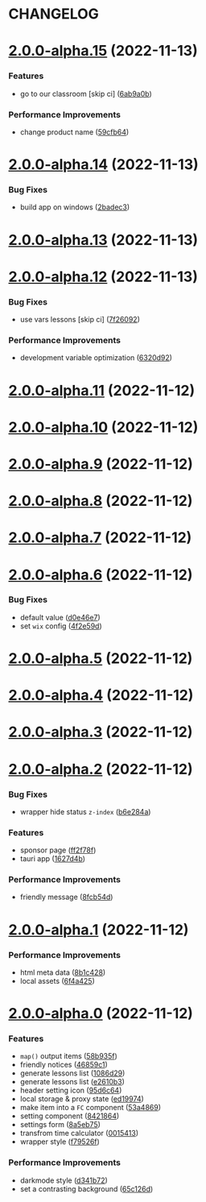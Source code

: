 # CHANGELOG

# [2.0.0-alpha.15](https://github.com/wibus-wee/mini-class-tool/compare/v2.0.0-alpha.14...v2.0.0-alpha.15) (2022-11-13)


### Features

* go to our classroom [skip ci] ([6ab9a0b](https://github.com/wibus-wee/mini-class-tool/commit/6ab9a0b5bc8e8a02305bdf40e45fc2cad64a0b18))


### Performance Improvements

* change product name ([59cfb64](https://github.com/wibus-wee/mini-class-tool/commit/59cfb6475bd11721d9dd5cb81be77204288ecf4b))



# [2.0.0-alpha.14](https://github.com/wibus-wee/mini-class-tool/compare/v2.0.0-alpha.13...v2.0.0-alpha.14) (2022-11-13)


### Bug Fixes

* build app on windows ([2badec3](https://github.com/wibus-wee/mini-class-tool/commit/2badec3f1ccbf572229112fa3e48b43fffe2d03a))



# [2.0.0-alpha.13](https://github.com/wibus-wee/mini-class-tool/compare/v2.0.0-alpha.12...v2.0.0-alpha.13) (2022-11-13)



# [2.0.0-alpha.12](https://github.com/wibus-wee/mini-class-tool/compare/v2.0.0-alpha.11...v2.0.0-alpha.12) (2022-11-13)


### Bug Fixes

* use vars lessons [skip ci] ([7f26092](https://github.com/wibus-wee/mini-class-tool/commit/7f260927ffdef84f3852f94b8fe386f200dedec3))


### Performance Improvements

* development variable optimization ([6320d92](https://github.com/wibus-wee/mini-class-tool/commit/6320d92d399596511cca69697c02487a506a2e20))



# [2.0.0-alpha.11](https://github.com/wibus-wee/mini-class-tool/compare/v2.0.0-alpha.10...v2.0.0-alpha.11) (2022-11-12)



# [2.0.0-alpha.10](https://github.com/wibus-wee/mini-class-tool/compare/v2.0.0-alpha.9...v2.0.0-alpha.10) (2022-11-12)



# [2.0.0-alpha.9](https://github.com/wibus-wee/mini-class-tool/compare/v2.0.0-alpha.8...v2.0.0-alpha.9) (2022-11-12)



# [2.0.0-alpha.8](https://github.com/wibus-wee/mini-class-tool/compare/v2.0.0-alpha.7...v2.0.0-alpha.8) (2022-11-12)



# [2.0.0-alpha.7](https://github.com/wibus-wee/mini-class-tool/compare/v2.0.0-alpha.6...v2.0.0-alpha.7) (2022-11-12)



# [2.0.0-alpha.6](https://github.com/wibus-wee/mini-class-tool/compare/v2.0.0-alpha.5...v2.0.0-alpha.6) (2022-11-12)


### Bug Fixes

* default value ([d0e46e7](https://github.com/wibus-wee/mini-class-tool/commit/d0e46e715c7b98f4911c1ffd833b9d68ab731866))
* set `wix` config ([4f2e59d](https://github.com/wibus-wee/mini-class-tool/commit/4f2e59d1933ccab430bae5488df5a7738ef41b12))



# [2.0.0-alpha.5](https://github.com/wibus-wee/mini-class-tool/compare/v2.0.0-alpha.4...v2.0.0-alpha.5) (2022-11-12)



# [2.0.0-alpha.4](https://github.com/wibus-wee/mini-class-tool/compare/v2.0.0-alpha.3...v2.0.0-alpha.4) (2022-11-12)



# [2.0.0-alpha.3](https://github.com/wibus-wee/mini-class-tool/compare/v2.0.0-alpha.2...v2.0.0-alpha.3) (2022-11-12)



# [2.0.0-alpha.2](https://github.com/wibus-wee/mini-class-tool/compare/v2.0.0-alpha.1...v2.0.0-alpha.2) (2022-11-12)


### Bug Fixes

* wrapper hide status `z-index` ([b6e284a](https://github.com/wibus-wee/mini-class-tool/commit/b6e284ac51d97e9cdc5136c725c4db44322c7fd9))


### Features

* sponsor page ([ff2f78f](https://github.com/wibus-wee/mini-class-tool/commit/ff2f78f1de0ab1b6c9ad418570d3dad05a0eb587))
* tauri app ([1627d4b](https://github.com/wibus-wee/mini-class-tool/commit/1627d4be0c17a2ce2c03de12c872813dfb27675b))


### Performance Improvements

* friendly message ([8fcb54d](https://github.com/wibus-wee/mini-class-tool/commit/8fcb54db454b458af0294433ef75a58eff538d8c))



# [2.0.0-alpha.1](https://github.com/wibus-wee/mini-class-tool/compare/v2.0.0-alpha.0...v2.0.0-alpha.1) (2022-11-12)


### Performance Improvements

* html meta data ([8b1c428](https://github.com/wibus-wee/mini-class-tool/commit/8b1c4287c93061c6e0764bb83dfe1c30ee3528f3))
* local assets ([6f4a425](https://github.com/wibus-wee/mini-class-tool/commit/6f4a42574dde6d1b6198a18b153cbae60cce30cc))



# [2.0.0-alpha.0](https://github.com/wibus-wee/mini-class-tool/compare/f79526fb0b831c6da4369ba5c758e55cb91564c0...v2.0.0-alpha.0) (2022-11-12)


### Features

* `map()` output items ([58b935f](https://github.com/wibus-wee/mini-class-tool/commit/58b935fc0c23fff9d4d007d08f386c60673f306e))
* friendly notices ([46859c1](https://github.com/wibus-wee/mini-class-tool/commit/46859c159effef002af215a49aa9caada5c6d7f7))
* generate lessons list ([1086d29](https://github.com/wibus-wee/mini-class-tool/commit/1086d29650e33d3e4ab0d9cf606867369f7789f1))
* generate lessons list ([e2610b3](https://github.com/wibus-wee/mini-class-tool/commit/e2610b38ade5660e9454a8323c759183aea2c160))
* header setting icon ([95d6c64](https://github.com/wibus-wee/mini-class-tool/commit/95d6c64dceccae65a715497b4911ddbe2db5a761))
* local storage & proxy state ([ed19974](https://github.com/wibus-wee/mini-class-tool/commit/ed1997438ef3df661413ae070aa718245680d4af))
* make item into a `FC` component ([53a4869](https://github.com/wibus-wee/mini-class-tool/commit/53a48694a276d938e4b108a567b402bbed221f7e))
* setting component ([8421864](https://github.com/wibus-wee/mini-class-tool/commit/84218640c27c67b1db7d401ae37601a112833299))
* settings form ([8a5eb75](https://github.com/wibus-wee/mini-class-tool/commit/8a5eb7587ec214358f8d09bc2cd1854d6d24adae))
* transfrom time calculator ([0015413](https://github.com/wibus-wee/mini-class-tool/commit/00154137746b697828ce195eff254dba69c956e7))
* wrapper style ([f79526f](https://github.com/wibus-wee/mini-class-tool/commit/f79526fb0b831c6da4369ba5c758e55cb91564c0))


### Performance Improvements

* darkmode style ([d341b72](https://github.com/wibus-wee/mini-class-tool/commit/d341b722a0c2296ffbd012a8e6ed4eceb0ee78d3))
* set a contrasting background ([65c126d](https://github.com/wibus-wee/mini-class-tool/commit/65c126d805f1b5828c3790be1149efc25f27a926))



